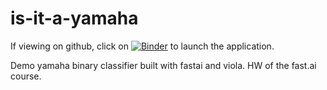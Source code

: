 # is-it-a-yamaha

If viewing on github, click on [![Binder](https://mybinder.org/badge_logo.svg)](https://mybinder.org/v2/gh/NahsiN/is-it-a-yamaha/HEAD?urlpath=%2Fvoila%2Frender%2Fyamaha_classifier.ipynb) to launch the application.

Demo yamaha binary classifier built with fastai and viola. HW of the fast.ai course.